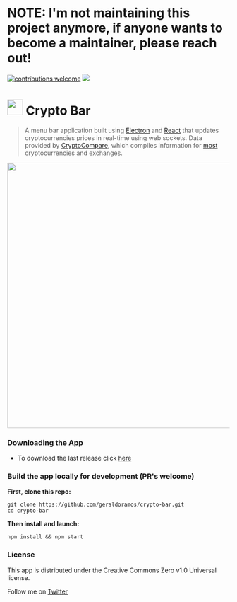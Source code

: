 # NOTE: I'm not maintaining this project anymore, if anyone wants to become a maintainer, please reach out!
[![contributions welcome](https://img.shields.io/badge/contributions-welcome-brightgreen.svg?style=flat)](https://github.com/geraldoramos/crypto-bar/issues)
<a target="_blank" href="https://gitter.im/crypto-bar/Lobby"><img src="https://badges.gitter.im/gitterHQ/gitter.png"></a>
# <a target="_blank" href="https://www.producthunt.com/posts/crypto-bar"><img src="https://s3.amazonaws.com/cryptobar/phbadge.png" width="35px" height="35px"></img></a> Crypto Bar
> A menu bar application built using <a href="https://electronjs.org/" target="_blank">Electron</a> and  <a href="https://reactjs.org/" target="_blank">React</a> that updates cryptocurrencies prices in real-time using web sockets. Data provided by [CryptoCompare](https://cryptocompare.com), which compiles information for <a href="https://github.com/geraldoramos/crypto-bar/blob/master/config.json" target="_blank">most</a> cryptocurrencies and exchanges.

<p align="center"><img src="https://s3.amazonaws.com/cryptobar/newgif.gif" width="600"/></p>

### Downloading the App

- To download the last release click [here](https://github.com/geraldoramos/crypto-bar/releases/latest)

### Build the app locally for development (PR's welcome)

**First, clone this repo:**
 ```
git clone https://github.com/geraldoramos/crypto-bar.git
cd crypto-bar
 ```

**Then install and launch:**
```
npm install && npm start
 ```

### License
This app is distributed under the Creative Commons Zero v1.0 Universal license.

Follow me on [Twitter](http://twitter.com/geraldoramos)
